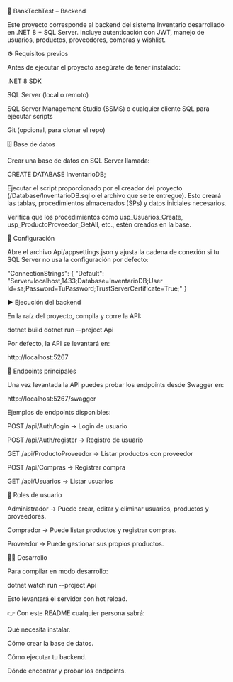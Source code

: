 ﻿🏦 BankTechTest – Backend

Este proyecto corresponde al backend del sistema Inventario desarrollado en .NET 8 + SQL Server.
Incluye autenticación con JWT, manejo de usuarios, productos, proveedores, compras y wishlist.

⚙️ Requisitos previos

Antes de ejecutar el proyecto asegúrate de tener instalado:

.NET 8 SDK

SQL Server (local o remoto)

SQL Server Management Studio (SSMS) o cualquier cliente SQL para ejecutar scripts

Git (opcional, para clonar el repo)

🗄️ Base de datos

Crear una base de datos en SQL Server llamada:

CREATE DATABASE InventarioDB;


Ejecutar el script proporcionado por el creador del proyecto (/Database/InventarioDB.sql o el archivo que se te entregue).
Esto creará las tablas, procedimientos almacenados (SPs) y datos iniciales necesarios.

Verifica que los procedimientos como usp_Usuarios_Create, usp_ProductoProveedor_GetAll, etc., estén creados en la base.

🔑 Configuración

Abre el archivo Api/appsettings.json y ajusta la cadena de conexión si tu SQL Server no usa la configuración por defecto:

"ConnectionStrings": {
"Default": "Server=localhost,1433;Database=InventarioDB;User Id=sa;Password=TuPassword;TrustServerCertificate=True;"
}

▶️ Ejecución del backend

En la raíz del proyecto, compila y corre la API:

dotnet build
dotnet run --project Api


Por defecto, la API se levantará en:

http://localhost:5267

📖 Endpoints principales

Una vez levantada la API puedes probar los endpoints desde Swagger en:

http://localhost:5267/swagger


Ejemplos de endpoints disponibles:

POST /api/Auth/login → Login de usuario

POST /api/Auth/register → Registro de usuario

GET /api/ProductoProveedor → Listar productos con proveedor

POST /api/Compras → Registrar compra

GET /api/Usuarios → Listar usuarios

👤 Roles de usuario

Administrador → Puede crear, editar y eliminar usuarios, productos y proveedores.

Comprador → Puede listar productos y registrar compras.

Proveedor → Puede gestionar sus propios productos.

🧑‍💻 Desarrollo

Para compilar en modo desarrollo:

dotnet watch run --project Api


Esto levantará el servidor con hot reload.

👉 Con este README cualquier persona sabrá:

Qué necesita instalar.

Cómo crear la base de datos.

Cómo ejecutar tu backend.

Dónde encontrar y probar los endpoints.